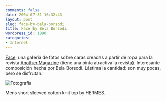 ```yaml
---
comments: false
date: 2004-07-31 16:32:43
layout: post
slug: face-by-bela-borsodi
title: Face by Bela Borsodi
wordpress_id: 1890
categories:
- Internet
---
```


[Face](http://www.anothermag.com/issue4/Fashion/bela/bela.html), una galería de fotos sobre caras creadas a partir de ropa para la revista [Another Magazine](http://www.anothermag.com/) (tiene una pinta atractiva la revista). Interesante composición hecha por Bela Borsodi. Lástima la cantidad: son muy pocas, pero se disfrutan.





![Fotografía](http://www.minid.net/images/face-bela.png)





Mens short sleeved cotton knit top by HERMES.




 
